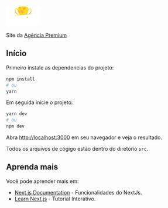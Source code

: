 ![Agência Premium](./public/logo.png)

Site da [Agência Premium](https://agenciapremium.com.br)

## Início

Primeiro instale as dependencias do projeto:

```bash
npm install
# ou
yarn
```

Em seguida inicie o projeto:

```bash
yarn dev
# ou
npm dev
```

Abra [http://localhost:3000](http://localhost:3000) em seu navegador e veja o resultado.


Todos os arquivos de cógigo estão dentro do diretório `src`.

## Aprenda mais

Você pode aprender mais em:

- [Next.js Documentation](https://nextjs.org/docs) - Funcionalidades do NextJs.
- [Learn Next.js](https://nextjs.org/learn) - Tutorial Interativo.

